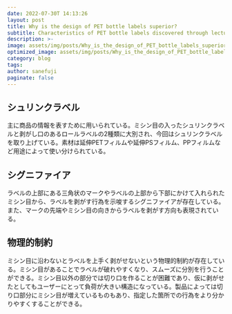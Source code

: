 ```yaml
---
date: 2022-07-30T 14:13:26
layout: post
title: Why is the design of PET bottle labels superior?
subtitle: Characteristics of PET bottle labels discovered through lectures
description: >-
image: assets/img/posts/Why_is_the_design_of_PET_bottle_labels_superior/Why_is_the_design_of_PET_bottle_labels_superior.JPG
optimized_image: assets/img/posts/Why_is_the_design_of_PET_bottle_labels_superior/Why_is_the_design_of_PET_bottle_labels_superior_resized_thumbnail.JPG
category: blog
tags: 
author: sanefuji
paginate: false
---
```


## シュリンクラベル

主に商品の情報を表すために用いられている。ミシン目の入ったシュリンクラベルと剥がし口のあるロールラベルの2種類に大別され、今回はシュリンクラベルを取り上げている。素材は延伸PETフィルムや延伸PSフィルム、PPフィルムなど用途によって使い分けられている。


## シグニファイア

ラベルの上部にある三角状のマークやラベルの上部から下部にかけて入れられたミシン目から、ラベルを剥がす行為を示唆するシグニファイアが存在している。また、マークの先端やミシン目の向きからラベルを剥がす方向も表現されている。

## 物理的制約

ミシン目に沿わないとラベルを上手く剥がせないという物理的制約が存在している。ミシン目があることでラベルが破れやすくなり、スムーズに分別を行うことができる。ミシン目以外の部分では切り口を作ることが困難であり、仮に剥がせたとしてもユーザーにとって負荷が大きい構造になっている。製品によっては切り口部分にミシン目が増えているものもあり、指定した箇所での行為をより分かりやすくすることができる。